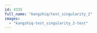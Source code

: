 ```yaml
---
id: 4335
full_name: "kangzhiq/test_singularity_2"
images: 
  - "kangzhiq-test_singularity_2-test"
---
```

